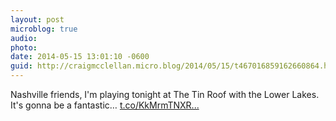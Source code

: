 ```yaml
---
layout: post
microblog: true
audio: 
photo: 
date: 2014-05-15 13:01:10 -0600
guid: http://craigmcclellan.micro.blog/2014/05/15/t467016859162660864.html
---
```

Nashville friends, I'm playing tonight at The Tin Roof with the Lower Lakes. It's gonna be a fantastic… [t.co/KkMrmTNXR...](http://t.co/KkMrmTNXRz)
